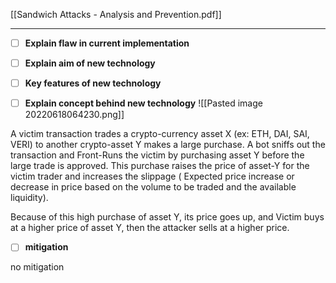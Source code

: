 [[Sandwich Attacks - Analysis and Prevention.pdf]]

___
- [ ] **Explain flaw in current implementation**

- [ ] **Explain aim of new technology**

- [ ] **Key features of new technology**

- [ ] **Explain concept behind new technology**
![[Pasted image 20220618064230.png]]

A victim transaction trades a crypto-currency asset X (ex: ETH, DAI, SAI, VERI) to another crypto-asset Y makes a large purchase. A bot sniffs out the transaction and Front-Runs the victim by purchasing asset Y before the large trade is approved. This purchase raises the price of asset-Y for the victim trader and increases the slippage ( Expected price increase or decrease in price based on the volume to be traded and the available liquidity).

Because of this high purchase of asset Y, its price goes up, and Victim buys at a higher price of asset Y, then the attacker sells at a higher price.


- [ ] **mitigation**

no mitigation